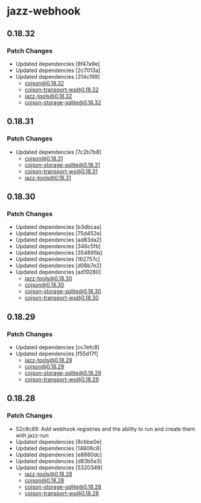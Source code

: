 # jazz-webhook

## 0.18.32

### Patch Changes

- Updated dependencies [8f47a9e]
- Updated dependencies [2c7013a]
- Updated dependencies [314c199]
  - cojson@0.18.32
  - cojson-transport-ws@0.18.32
  - jazz-tools@0.18.32
  - cojson-storage-sqlite@0.18.32

## 0.18.31

### Patch Changes

- Updated dependencies [7c2b7b8]
  - cojson@0.18.31
  - cojson-storage-sqlite@0.18.31
  - cojson-transport-ws@0.18.31
  - jazz-tools@0.18.31

## 0.18.30

### Patch Changes

- Updated dependencies [b3dbcaa]
- Updated dependencies [75d452e]
- Updated dependencies [ad83da2]
- Updated dependencies [346c5fb]
- Updated dependencies [354895b]
- Updated dependencies [162757c]
- Updated dependencies [d08b7e2]
- Updated dependencies [ad19280]
  - jazz-tools@0.18.30
  - cojson@0.18.30
  - cojson-storage-sqlite@0.18.30
  - cojson-transport-ws@0.18.30

## 0.18.29

### Patch Changes

- Updated dependencies [cc7efc8]
- Updated dependencies [f55d17f]
  - jazz-tools@0.18.29
  - cojson@0.18.29
  - cojson-storage-sqlite@0.18.29
  - cojson-transport-ws@0.18.29

## 0.18.28

### Patch Changes

- 52c8c89: Add webhook registries and the ability to run and create them with jazz-run
- Updated dependencies [8cbbe0e]
- Updated dependencies [14806c8]
- Updated dependencies [e8880dc]
- Updated dependencies [d83b5e3]
- Updated dependencies [5320349]
  - jazz-tools@0.18.28
  - cojson@0.18.28
  - cojson-storage-sqlite@0.18.28
  - cojson-transport-ws@0.18.28
